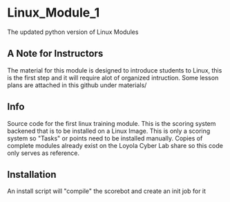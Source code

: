 # Linux_Module_1
The updated python version of Linux Modules
## A Note for Instructors ##

The material for this module is designed to introduce students to Linux, this is the first step and it will require alot of organized intruction. Some lesson plans are attached in this github under materials/

## Info ## 

Source code for the first linux training module. This is the scoring system backened that is to be installed on a Linux Image. This is only a scoring system so "Tasks" or points need to be installed manually. Copies of complete modules already exist on the Loyola Cyber Lab share so this code only serves as reference.

## Installation ##
An install script will "compile" the scorebot and create an init job for it
